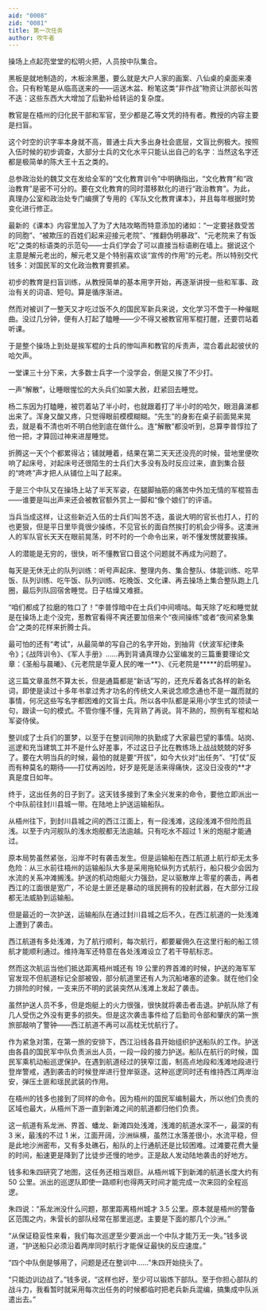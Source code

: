 ```yaml
---
aid: "0008"
zid: "0081"
title: 第一次任务
author: 吹牛者
---
```


操场上点起亮堂堂的松明火把，人员按中队集合。

黑板是就地制造的，木板涂黑墨，要么就是大户人家的画案、八仙桌的桌面来凑合。只有粉笔是从临高送来的――运送木盆、粉笔这类“非作战”物资让洪部长叫苦不迭：这些东西大大增加了后勤补给转运的复杂度。

教官是在梧州的归化民干部和军官，至少都是乙等文凭的持有者。教授的内容主要是扫盲。

这个时空的识字率本身就不高，普通士兵大多出身社会底层，文盲比例极大。按照入伍时候的初步调查，大部分士兵的文化水平只能认出自己的名字：当然这名字还都是极简单的陈大王十五之类的。

总参政治处的魏艾文在发给全军的“文化教育训令”中明确指出，“文化教育”和“政治教育”是密不可分的。要在文化教育的同时潜移默化的进行“政治教育”。为此，真理办公室和政治处专门编撰了专用的《军队文化教育课本》，并且每年根据时势变化进行修正。

最新的《课本》内容里加入了为了大陆攻略而特意添加的诸如：“一定要拯救受苦的同胞”、“被欺压的百姓们起来迎接元老院”、“推翻伪明暴政”、“元老院来了有饭吃”之类的标语类的示范句――士兵们学会了可以直接当标语刷在墙上。据说这个主意是解元老出的，解元老又是个特别喜欢谈“宣传的作用”的元老。所以特别交代钱多：对国民军的文化政治教育要抓紧。

初步的教育是扫盲训练，从教授简单的基本用字开始，再逐渐讲授一些和军事、政治有关的词语、短句。算是循序渐进。

然而对被训了一整天又才吃过饭不久的国民军新兵来说，文化学习不啻于一种催眠曲。没过几分钟，便有人打起了瞌睡――少不得又被教官用军棍打醒，还要罚站着听课。

于是整个操场上到处是挨军棍的士兵的惨叫声和教官的斥责声，混合着此起彼伏的哈欠声。

一堂课三十分下来，大多数士兵字一个没学会，倒是又挨了不少打。

一声“解散”，让睡眼惺忪的大头兵们如蒙大赦，赶紧回去睡觉。

杨二东因为打瞌睡，被罚着站了半小时，也就跟着打了半小时的哈欠，眼泪鼻涕都出来了。浑身又酸又疼，只觉得眼前模模糊糊。“先生”的身影在桌子前面晃来晃去，就是看不清也听不明白他到底在做什么。连“解散”都没听到，总算李普惇拉了他一把，才算回过神来进屋睡觉。

折腾这一天个个都累得沾；铺就睡着，结果在第二天天还没亮的时候，营地里便吹响了起床号，对起床号还很陌生的士兵们大多没有及时反应过来，直到集合鼓的“咚咚”声才把人从铺位上叫了起来。

于是三个中队又在操场上站了半天军姿，在腿脚抽筋的痛苦中外加无情的军棍笞击――谁要是叫出声来还会被教官额外赏上一脚和“像个娘们”的评语。

当兵当成这样，让这些新近入伍的士兵们叫苦不迭，虽说大明的官长也打人，打的也更狠，但是平日里毕竟很少操练，不见官长的面自然挨打的机会少得多。这澳洲人的军队官长天天在眼前晃荡，时不时的一个命令出来，听不懂发愣就要挨揍。

人的潜能是无穷的，很快，听不懂教官口音这个问题就不再成为问题了。

每天是无休无止的队列训练：听号声起床、整理内务、集合整队、体能训练、吃早饭、队列训练、吃午饭、队列训练、吃晚饭、文化课、再去操场上集合整队跑上几圈，最后列队回宿舍睡觉。日子枯燥又难捱。

“咱们都成了拉磨的牲口了！”李普惇暗中在士兵们中间嘀咕。每天除了吃和睡觉就是在操场上走个没完，惹教官看得不爽还要加倍来个“夜间操练”或者“夜间紧急集合”之类的花样来折腾士兵。

最可怕的还有“考试”，从最简单的写自己的名字开始，到抽背《伏波军纪律条令》；《战阵训令》、《军人手册》……再到背诵真理办公室编发的三篇重要理论文章：《圣船与晨曦》、《元老院是华夏人民的唯一**》、《元老院是\*\*\***的启明星》。

这三篇文章虽然不算太长，但是通篇都是“新话”写的，还充斥着各式各样的新名词，即使是读过十多年书拿过秀才功名的传统文人来说念顺念通也不是一蹴而就的事情，何况这些写名字都困难的文盲士兵。所以各中队都是采用小学生式的领读一句，跟读一句的模式。不管你懂不懂，先背熟了再说。背不熟的，照例有军棍和站军姿侍侯。

整训成了士兵们的噩梦，以至于在整训间隙的执勤成了大家最巴望的事情。站岗、巡逻和充当建筑工并不是什么好差事，不过这日子比在教练场上战战兢兢的好多了。要在大明当兵的时候，最怕的就是要“开拔”，如今大伙对“出任务”、“打仗”反而有种莫名的期待――打仗再凶险，好歹是死是活来得痛快，这没日没夜的\*\*才真是度日如年。

终于，这出任务的日子到了。这天钱多接到了朱全兴发来的命令，要他立即派出一个中队前往封川县城一带。在陆地上护送运输船队。

从梧州往下，到封川县城之间的西江江面上，有一段浅滩，这段浅滩不但险而且浅。以至于内河舰队的浅水炮舰都无法逾越。只有吃水不超过 1 米的炮艇才能通过。

原本局势虽然紧张，沿岸不时有袭击发生。但是运输船在西江航道上航行却无太多危险：从三水前往梧州的运输船队大多是采用拖轮纵列方式航行，船只极少会因为水流的关系冲滩搁浅。护送的机动炮艇火力强劲，足以驱散岸上零星的袭击，再者西江的江面很是宽广，不论是土匪还是暴动的瑶民拥有的投射武器，在大部分江段都无法威胁到运输船。

但是最近的一次护送，运输船队在通过封川县城之后不久，在西江航道的一处浅滩上遭到了袭击。

西江航道有多处浅滩，为了航行顺利，每次航行，都要雇佣久在这里行船的船工领航才能顺利通过。维持海军还特意在各处浅滩设立了若干导航标志。

然而这次航运当他们抵达距离梧州城还有 19 公里的界首滩的时候，护送的海军军官发现不但航道标记全部被毁，部分航道里还有人为沉船堵塞的迹象。就在他们全力排险的时候，一支来历不明的武装突然从浅滩上发起了袭击。

虽然护送人员不多，但是炮艇上的火力很强，很快就将袭击者击退。护航队除了有几人受伤之外没有更多的损失。但是这次袭击事件给了后勤司令部和肇庆的第一旅旅部敲响了警钟――西江航道不再可以高枕无忧航行了。

作为紧急对策，在第一旅的安排下，西江沿线各县开始组织护送船队的工作。护送由各县的国民军中队负责派出人员，一段一段的接力护送。船队在航行的时候，国民军乘机动船巡逻保护。在遇到航道经过的狭窄江面，制高点地段和浅滩地段进行登岸警戒，遇到袭击的时候登岸进行登岸驱逐。这种巡逻同时还有维持西江两岸治安，弹压土匪和瑶民武装的作用。

在梧州的钱多也接到了同样的命令。因为梧州的国民军编制最大，所以他们负责的区域也最大，从梧州下游一直到新滩之间的航道都归他们负责。

这一航道有系龙洲、界首、蟠龙、新滩四处浅滩，浅滩的航道水深不一，最深的有 3 米，最浅的不过 1 米，江面开阔，沙洲纵横，虽然江水落差很小，水流平稳，但是此地沙洲密布，又有多处礁石，船队的上行通航还是比较困难。过滩要花费大量的时间，船速更是降到了比徒步还慢的地步。正是敌人发动陆地袭击的好地方。

钱多和朱四研究了地图，这任务还相当艰巨。从梧州城下到新滩的航道长度大约有 50 公里。派出的巡逻队即使一路顺利也得两天时间才能完成一次来回的全程巡逻。

朱四说：“系龙洲没什么问题，那里距离梧州城才 3.5 公里。原本就是梧州的警备区范围之内，朱营长的部队经常在那里巡逻。主要是下面的那几个沙洲。”

“从保证稳妥性来看，我们每次巡逻至少要派出一个中队才能万无一失。”钱多说道，“护送船只必须沿着两岸同时航行才能保证最快的反应速度。”

“四个中队倒是够用了，问题是还在整训中……”朱四开始挠头了。

“只能边训边战了。”钱多说，“这样也好，至少可以锻炼下部队。至于你担心部队的战斗力，我看暂时就采用每次出任务的时候都临时把老兵新兵混编，搞集成中队派遣出去。”
